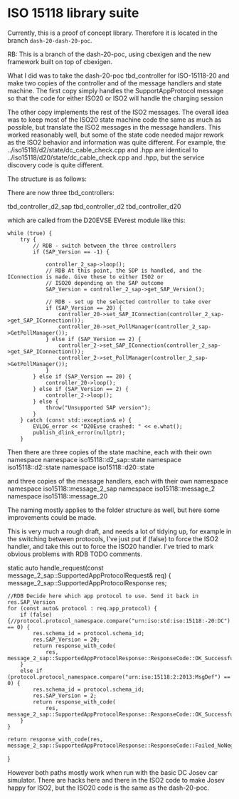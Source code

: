 ISO 15118 library suite
=======================

Currently, this is a proof of concept library.  Therefore it is located
in the branch `dash-20-dash-20-poc`.

RB:
This is a branch of the dash-20-poc, using cbexigen and the new framework built on top of cbexigen.

What I did was to take the dash-20-poc tbd_controller for ISO-15118-20 and make two copies of the controller and of the
message handlers and state machine. The first copy simply handles
the SupportAppProtocol message so that the code for either ISO20 or ISO2 will handle the charging session

The other copy implements the rest of the ISO2 messages. The overall idea was to keep most of the ISO20 state machine code the same
as much as possible, but translate the ISO2 messages in the message handlers. This worked reasonably well, but some of the
state code needed major rework as the ISO2 behavior and information was quite different. For example, the ../iso15118/d2/state/dc_cable_check.cpp and .hpp
are identical to ../iso15118/d20/state/dc_cable_check.cpp and .hpp, but the service discovery code is quite different.

The structure is as follows:

There are now three tbd_controllers:

tbd_controller_d2_sap
tbd_controller_d2
tbd_controller_d20 

which are called from the D20EVSE EVerest module like this:

    while (true) {
        try {
            // RDB - switch between the three controllers
            if (SAP_Version == -1) {

                controller_2_sap->loop();
                // RDB At this point, the SDP is handled, and the IConnection is made. Give these to either ISO2 or
                // ISO20 depending on the SAP outcome
                SAP_Version = controller_2_sap->get_SAP_Version();

                // RDB - set up the selected controller to take over
                if (SAP_Version == 20) {
                    controller_20->set_SAP_IConnection(controller_2_sap->get_SAP_IConnection());
                    controller_20->set_PollManager(controller_2_sap->GetPollManager());
                } else if (SAP_Version == 2) {
                    controller_2->set_SAP_IConnection(controller_2_sap->get_SAP_IConnection());
                    controller_2->set_PollManager(controller_2_sap->GetPollManager());
                }
            } else if (SAP_Version == 20) {
                controller_20->loop();
            } else if (SAP_Version == 2) {
                controller_2->loop();
            } else {
                throw("Unsupported SAP version");
            }
        } catch (const std::exception& e) {
            EVLOG_error << "D20Evse crashed: " << e.what();
            publish_dlink_error(nullptr);
        }

Then there are three copies of the state machine, each with their own namespace
namespace iso15118::d2_sap::state
namespace iso15118::d2::state
namespace iso15118::d20::state

and three copies of the message handlers, each with their own namespace
namespace iso15118::message_2_sap
namespace iso15118::message_2
namespace iso15118::message_20

The naming mostly applies to the folder structure as well, but here some improvements could be made.

This is very much a rough draft, and needs a lot of tidying up, for example in the switching between protocols, I've
just put if (false) to force the ISO2 handler, and take this out to force the ISO20 handler. 
I've tried to mark obvious problems with RDB TODO comments.

static auto handle_request(const message_2_sap::SupportedAppProtocolRequest& req) {
    message_2_sap::SupportedAppProtocolResponse res;

    //RDB Decide here which app protocol to use. Send it back in res.SAP_Version
    for (const auto& protocol : req.app_protocol) {
        if (false){//protocol.protocol_namespace.compare("urn:iso:std:iso:15118:-20:DC") == 0) {
            res.schema_id = protocol.schema_id;
            res.SAP_Version = 20;
            return response_with_code(
                res, message_2_sap::SupportedAppProtocolResponse::ResponseCode::OK_SuccessfulNegotiation);
        } 
        else if (protocol.protocol_namespace.compare("urn:iso:15118:2:2013:MsgDef") == 0) {
            res.schema_id = protocol.schema_id;
            res.SAP_Version = 2;
            return response_with_code(
                res, message_2_sap::SupportedAppProtocolResponse::ResponseCode::OK_SuccessfulNegotiation);
        }
    }

    return response_with_code(res, message_2_sap::SupportedAppProtocolResponse::ResponseCode::Failed_NoNegotiation);
}

However both paths mostly work when run with the basic DC Josev car simulator. There are hacks here and there in the ISO2 code to 
make Josev happy for ISO2, but the ISO20 code is the same as the dash-20-poc.